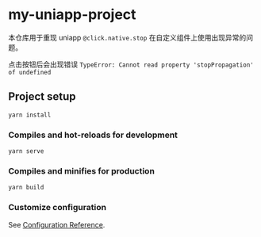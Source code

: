 # my-uniapp-project

本仓库用于重现 uniapp `@click.native.stop` 在自定义组件上使用出现异常的问题。

点击按钮后会出现错误 `TypeError: Cannot read property 'stopPropagation' of undefined`

## Project setup
```
yarn install
```

### Compiles and hot-reloads for development
```
yarn serve
```

### Compiles and minifies for production
```
yarn build
```

### Customize configuration
See [Configuration Reference](https://cli.vuejs.org/config/).
